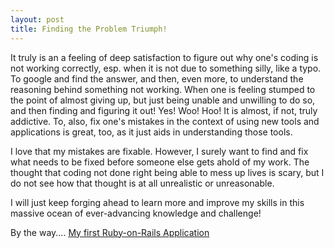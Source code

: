 ```yaml
---
layout: post
title: Finding the Problem Triumph!
---
```


It truly is an a feeling of deep satisfaction to figure out why one's coding is not working correctly, esp. when it is not due to 
something silly, like a typo. To google and find the answer, and then, even more, to understand the reasoning behind something not 
working. When one is feeling stumped to the point of almost giving up, but just being unable and unwilling to do so, and then 
finding and figuring it out! Yes! Woo! Hoo! It is almost, if not, truly addictive. To, also, fix one's mistakes in the context of
using new tools and applications is great, too, as it just aids in understanding those tools. 

I love that my mistakes are fixable. However, I surely want to find and fix what needs to be fixed before someone else gets
ahold of my work. The thought that coding not done right being able to mess up lives is scary, but I do not see how that 
thought is at all unrealistic or unreasonable.

I will just keep forging ahead to learn more and improve my skills in this massive ocean of ever-advancing knowledge and challenge!

By the way.... [My first Ruby-on-Rails Application](https://sleepy-waters-11173.herokuapp.com/)
